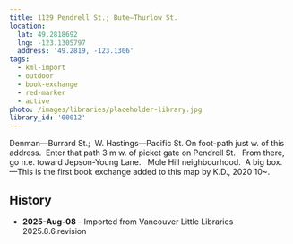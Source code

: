 ```yaml
---
title: 1129 Pendrell St.; Bute—Thurlow St.
location:
  lat: 49.2818692
  lng: -123.1305797
  address: '49.2819, -123.1306'
tags:
  - kml-import
  - outdoor
  - book-exchange
  - red-marker
  - active
photo: /images/libraries/placeholder-library.jpg
library_id: '00012'
---
```

Denman—Burrard St.;  W. Hastings—Pacific St.
On foot-path just w. of this address.  Enter that path 3 m w. of picket gate on Pendrell St.  
From there, go n.e. toward Jepson-Young Lane.   
Mole Hill neighbourhood.  A big box.
—This is the first book exchange added to this map by K.D., 2020 10~.

## History
- **2025-Aug-08** - Imported from Vancouver Little Libraries 2025.8.6.revision
